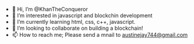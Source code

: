 - 👋 Hi, I’m @KhanTheConqueror
- 👀 I’m interested in javascript and blockchin development
- 🌱 I’m currently learning html, css, c++, javascript.
- 💞️ I’m looking to collaborate on building a blockchain!
- 📫 How to reach me; Please send a mnail to austinejay744@gmail.com

<!---
KhanTheConqueror/KhanTheConqueror is a ✨ special ✨ repository because its `README.md` (this file) appears on your GitHub profile.
You can click the Preview link to take a look at your changes.
--->
